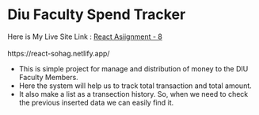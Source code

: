 <h1> Diu Faculty Spend Tracker</h1>
Here is My Live Site Link : <a href="https://react-sohag.netlify.app/" target="blank"> React Asiignment - 8</a>
<br>
<br>
https://react-sohag.netlify.app/



<ul>
  <li>This is simple project for manage and distribution of money to the DIU Faculty Members.</li>
  <li>Here the system will help us to track total transaction and total amount.</li>
  <li>It also make a list as a transection history. So, when we need to check the previous inserted data we can easily find it.</li>
</ul>



